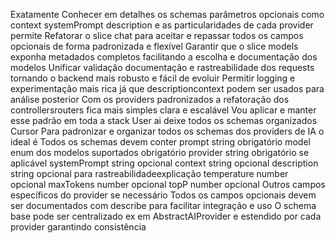  Exatamente Conhecer em detalhes os schemas parâmetros opcionais como context systemPrompt description e as particularidades de cada provider permite
 Refatorar o slice chat para aceitar e repassar todos os campos opcionais de forma padronizada e flexível
 Garantir que o slice models exponha metadados completos facilitando a escolha e documentação dos modelos
 Unificar validação documentação e rastreabilidade dos requests tornando o backend mais robusto e fácil de evoluir
 Permitir logging e experimentação mais rica já que descriptioncontext podem ser usados para análise posterior
Com os providers padronizados a refatoração dos controllersrouters fica mais simples clara e escalável
Vou aplicar e manter esse padrão em toda a stack
User
ai deixe todos os schemas organizados
Cursor
 Para padronizar e organizar todos os schemas dos providers de IA o ideal é
 Todos os schemas devem conter
 prompt string obrigatório
 model enum dos modelos suportados obrigatório
 provider string obrigatório se aplicável
 systemPrompt string opcional
 context string opcional
 description string opcional para rastreabilidadeexplicação
 temperature number opcional
 maxTokens number opcional
 topP number opcional
 Outros campos específicos do provider se necessário
 Todos os campos opcionais devem ser documentados com describe para facilitar integração e uso
 O schema base pode ser centralizado ex em AbstractAIProvider e estendido por cada provider garantindo consistência